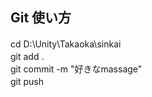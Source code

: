 ## Git 使い方
cd D:\Unity\Takaoka\sinkai　<Br>
git add .　<Br>
git commit -m "好きなmassage"　<Br>
git push　<Br>

